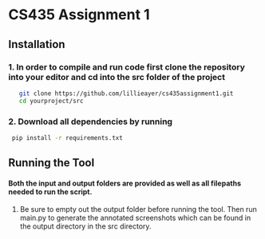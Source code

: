 # CS435 Assignment 1

## Installation
### 1. In order to compile and run code first clone the repository into your editor and cd into the src folder of the project
```bash
   git clone https://github.com/lillieayer/cs435assignment1.git
   cd yourproject/src
```
### 2. Download all dependencies by running

```bash
 pip install -r requirements.txt
```
## Running the Tool

#### Both the input and output folders are provided as well as all filepaths needed to run the script. 
1. Be sure to empty out the output folder before running the tool. Then run main.py to generate the annotated screenshots which can be found in the output directory in the src directory.

